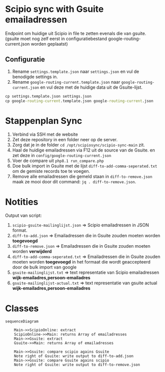 # Scipio sync with Gsuite emailadressen

Endpoint om huidige uit Scipio in file te zetten evenals die van gsuite. (gsuite moet nog zelf eerst in configuratiebestand google-routing-current.json worden geplaatst)

## Configuratie
1. Rename `settings.template.json` naar `settings.json` en vul de benodigde settings in.
2. Rename `google-routing-current.template.json` naar `google-routing-current.json` en vul deze met de huidige data uit de Gsuite-lijst.

```cmd
cp settings.template.json settings.json
cp google-routing-current.template.json google-routing-current.json
```

# Stappenplan Sync

1. Verbind via SSH met de website 
2. Zet deze repository in een folder neer op de server.
3. Zorg dat je in de folder `cd /opt/scipiosync/scipio-sync-main` zit.
4. Haal de huidige emailadressen via F12 uit de source van de Gsuite. en zet deze in `config/google-routing-current.json`
5. Voer de compare uit `php8.1 run_compare.php`
6. Doe bulk import in Gsuite met de lijst `diff-to-add-comma-seperated.txt` om de gemiste records toe te voegen.
7. Remove alle emailadressen die gemeld staan in `diff-to-remove.json` maak ze mooi door dit command: `jq . diff-to-remove.json`.


# Notities

Output van script:

1. `scipio-gsuite-mailinglijst.json` => Scipio emailadressen in JSON format.
2. `diff-to-add.json` => Emailadressen die in Gsuite zouden moeten worden **toegevoegd**
2. `diff-to-remove.json` => Emailadressen die in Gsuite zouden moeten worden **verwijderd**
3. `diff-to-add-comma-seperated.txt`  => Emailadressen die in Gsuite zouden moeten worden **toegevoegd** in het formaat die wordt geaccepteerd door de bulk import van google
5. `gsuite-mailinglijst.txt` => text representatie van Scipio emailadressen **wijk-emailadres,persoon-emailadres**
6. `gsuite-mailinglijst-actual.txt` => text representatie van gsuite actual **wijk-emailadres,persoon-emailadres**

# Classes

``` mermaid
sequenceDiagram

    Main->>ScipioOnline: extract
    ScipioOnline->>Main: returns Array of emailadresses
    Main->>Gsuite: extract
    Gsuite->>Main: returns Array of emailadresses
    
    Main->>Gsuite: compare scipio agains Gsuite
    Note right of Gsuite: write output to diff-to-add.json
    Main->>Gsuite: compare Gsuite agains scipio
    Note right of Gsuite: write output to diff-to-remove.json
```